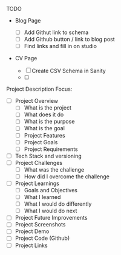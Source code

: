 TODO

- Blog Page

  - [ ] Add Githut link to schema
  - [ ] Add Github button / link to blog post
  - [ ] Find links and fill in on studio

- CV Page
  - [ ] Create CSV Schema in Sanity
  - [ ]

Project Description Focus:

- [ ] Project Overview
  - [ ] What is the project
  - [ ] What does it do
  - [ ] What is the purpose
  - [ ] What is the goal
  - [ ] Project Features
  - [ ] Project Goals
  - [ ] Project Requirements
- [ ] Tech Stack and versioning
- [ ] Project Challenges
  - [ ] What was the challenge
  - [ ] How did I overcome the challenge
- [ ] Project Learnings
  - [ ] Goals and Objectives
  - [ ] What I learned
  - [ ] What I would do differently
  - [ ] What I would do next
- [ ] Project Future Improvements
- [ ] Project Screenshots
- [ ] Project Demo
- [ ] Project Code (Github)
- [ ] Project Links
